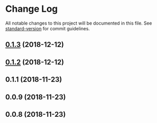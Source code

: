 # Change Log

All notable changes to this project will be documented in this file. See [standard-version](https://github.com/conventional-changelog/standard-version) for commit guidelines.

<a name="0.1.3"></a>
## [0.1.3](https://github.com/natzcam/firepeer/compare/v0.1.2...v0.1.3) (2018-12-12)



<a name="0.1.2"></a>
## [0.1.2](https://github.com/natzcam/firepeer/compare/v0.1.1...v0.1.2) (2018-12-12)



<a name="0.1.1"></a>
## 0.1.1 (2018-11-23)



<a name="0.0.9"></a>
## 0.0.9 (2018-11-23)



<a name="0.0.8"></a>
## 0.0.8 (2018-11-23)

